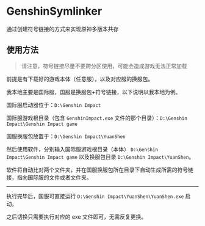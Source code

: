 # GenshinSymlinker

通过创建符号链接的方式来实现原神多版本共存

## 使用方法

> 请注意，符号链接尽量不要跨分区使用，可能会造成游戏无法正常加载

前提是有下载好的游戏本体（任意服），以及对应服的换服包。

我本地主要是国际服，国服是换服包+符号链接，以下说明以我本地为例。

国际服启动器位于：`D:\Genshin Impact`

国际服游戏根目录（包含 `GenshinImpact.exe` 文件的那个目录）：`D:\Genshin Impact\Genshin Impact game`

国服换服包放置于：`D:\Genshin Impact\YuanShen`

然后使用软件，分别输入国际服游戏根目录（本体） `D:\Genshin Impact\Genshin Impact game` 以及换服包目录 `D:\Genshin Impact\YuanShen`。

软件将自动比对两个文件夹，并在国服换服包所在目录下自动生成所需的符号链接，指向国际服的文件或者文件夹。

------

执行完毕后，国服可直接运行 `D:\Genshin Impact\YuanShen\YuanShen.exe` 启动。

之后切换只需要执行对应的 exe 文件即可，无需反复更换。
